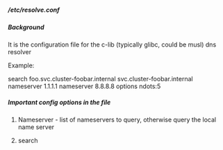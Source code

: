 ##### /etc/resolve.conf

##### Background

It is the configuration file for the c-lib (typically glibc, could be musl) dns resolver 

Example:

  search foo.svc.cluster-foobar.internal svc.cluster-foobar.internal
  nameserver 1.1.1.1
  nameserver 8.8.8.8
  options ndots:5

##### Important config options in the file

1. Nameserver - list of nameservers to query, otherwise query the local name server

2. search 

